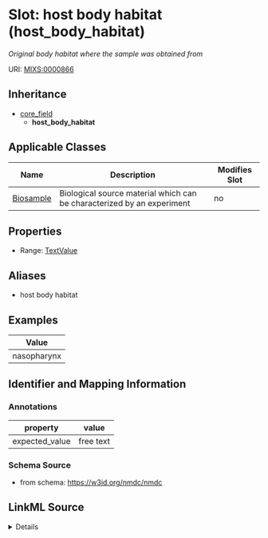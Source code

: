 # Slot: host body habitat (host_body_habitat)


_Original body habitat where the sample was obtained from_



URI: [MIXS:0000866](https://w3id.org/mixs/0000866)




## Inheritance

* [core_field](core_field.md)
    * **host_body_habitat**





## Applicable Classes

| Name | Description | Modifies Slot |
| --- | --- | --- |
[Biosample](Biosample.md) | Biological source material which can be characterized by an experiment |  no  |







## Properties

* Range: [TextValue](TextValue.md)



## Aliases


* host body habitat




## Examples

| Value |
| --- |
| nasopharynx |

## Identifier and Mapping Information





### Annotations

| property | value |
| --- | --- |
| expected_value | free text || occurrence | 1 |



### Schema Source


* from schema: https://w3id.org/nmdc/nmdc




## LinkML Source

<details>
```yaml
name: host_body_habitat
annotations:
  expected_value:
    tag: expected_value
    value: free text
  occurrence:
    tag: occurrence
    value: '1'
description: Original body habitat where the sample was obtained from
title: host body habitat
examples:
- value: nasopharynx
from_schema: https://w3id.org/nmdc/nmdc
aliases:
- host body habitat
rank: 1000
is_a: core field
string_serialization: '{text}'
slot_uri: MIXS:0000866
multivalued: false
alias: host_body_habitat
domain_of:
- Biosample
range: TextValue

```
</details>